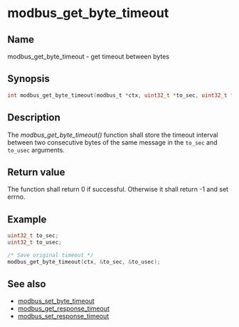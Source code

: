 # modbus_get_byte_timeout

## Name

modbus_get_byte_timeout - get timeout between bytes

## Synopsis

```c
int modbus_get_byte_timeout(modbus_t *ctx, uint32_t *to_sec, uint32_t *to_usec);
```

## Description

The *modbus_get_byte_timeout()* function shall store the timeout interval
between two consecutive bytes of the same message in the `to_sec` and `to_usec`
arguments.

## Return value

The function shall return 0 if successful. Otherwise it shall return -1 and set
errno.

## Example

```c
uint32_t to_sec;
uint32_t to_usec;

/* Save original timeout */
modbus_get_byte_timeout(ctx, &to_sec, &to_usec);
```

## See also

- [modbus_set_byte_timeout](modbus_set_byte_timeout.md)
- [modbus_get_response_timeout](modbus_get_response_timeout.md)
- [modbus_set_response_timeout](modbus_set_response_timeout.md)
